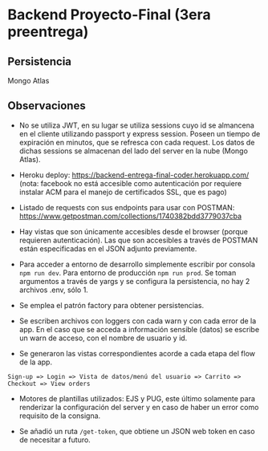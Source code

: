 # Backend Proyecto-Final (3era preentrega)

## Persistencia
Mongo Atlas

## Observaciones

- No se utiliza JWT, en su lugar se utiliza sessions cuyo id se almancena en el cliente utilizando passport y express session. Poseen un tiempo de expiración en minutos, que se refresca con cada request. Los datos de dichas sessions se almacenan del lado del server en la nube (Mongo Atlas).

- Heroku deploy: https://backend-entrega-final-coder.herokuapp.com/ (nota: facebook no está accesible como autenticación por requiere instalar ACM para el manejo de certificados SSL, que es pago)

- Listado de requests con sus endpoints para usar con POSTMAN:
https://www.getpostman.com/collections/1740382bdd3779037cba

- Hay vistas que son únicamente accesibles desde el browser (porque requieren autenticación). Las que son accesibles a través de POSTMAN están especificadas en el JSON adjunto previamente.

- Para acceder a entorno de desarrollo simplemente escribir por consola `npm run dev`. Para entorno de producción `npm run prod`.
Se toman argumentos a través de yargs y se configura la persistencia, no hay 2 archivos .env, sólo 1.

- Se emplea el patrón factory para obtener persistencias.

- Se escriben archivos con loggers con cada warn y con cada error de la app. En el caso que se acceda a información sensible (datos) se escribe un warn de acceso, con el nombre de usuario y id.


- Se generaron las vistas correspondientes acorde a cada etapa del flow de la app.
````
Sign-up => Login => Vista de datos/menú del usuario => Carrito => Checkout => View orders
````

- Motores de plantillas utilizados: EJS y PUG, este último solamente para renderizar la configuración del server y en caso de haber un error como requisito de la consigna.

- Se añadió un ruta `/get-token`, que obtiene un JSON web token en caso de necesitar a futuro.

